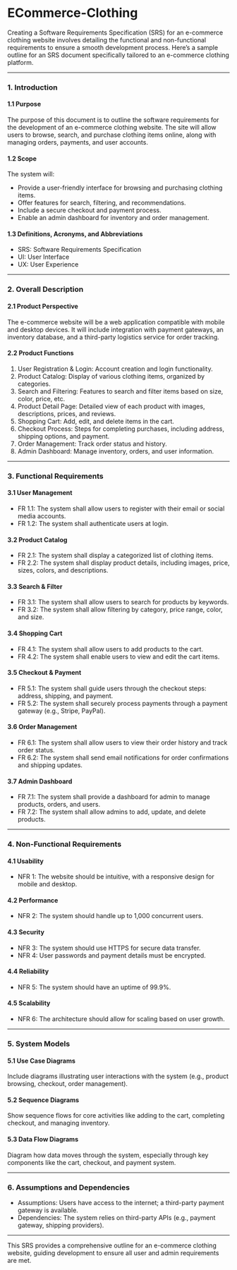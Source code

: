 # ECommerce-Clothing



Creating a Software Requirements Specification (SRS) for an e-commerce clothing website involves detailing the functional and non-functional requirements to ensure a smooth development process. Here’s a sample outline for an SRS document specifically tailored to an e-commerce clothing platform.

---

### 1. Introduction

#### 1.1 Purpose
The purpose of this document is to outline the software requirements for the development of an e-commerce clothing website. The site will allow users to browse, search, and purchase clothing items online, along with managing orders, payments, and user accounts.

#### 1.2 Scope
The system will:
- Provide a user-friendly interface for browsing and purchasing clothing items.
- Offer features for search, filtering, and recommendations.
- Include a secure checkout and payment process.
- Enable an admin dashboard for inventory and order management.

#### 1.3 Definitions, Acronyms, and Abbreviations
- SRS: Software Requirements Specification
- UI: User Interface
- UX: User Experience

---

### 2. Overall Description

#### 2.1 Product Perspective
The e-commerce website will be a web application compatible with mobile and desktop devices. It will include integration with payment gateways, an inventory database, and a third-party logistics service for order tracking.

#### 2.2 Product Functions
1. User Registration & Login: Account creation and login functionality.
2. Product Catalog: Display of various clothing items, organized by categories.
3. Search and Filtering: Features to search and filter items based on size, color, price, etc.
4. Product Detail Page: Detailed view of each product with images, descriptions, prices, and reviews.
5. Shopping Cart: Add, edit, and delete items in the cart.
6. Checkout Process: Steps for completing purchases, including address, shipping options, and payment.
7. Order Management: Track order status and history.
8. Admin Dashboard: Manage inventory, orders, and user information.

---

### 3. Functional Requirements

#### 3.1 User Management
- FR 1.1: The system shall allow users to register with their email or social media accounts.
- FR 1.2: The system shall authenticate users at login.

#### 3.2 Product Catalog
- FR 2.1: The system shall display a categorized list of clothing items.
- FR 2.2: The system shall display product details, including images, price, sizes, colors, and descriptions.

#### 3.3 Search & Filter
- FR 3.1: The system shall allow users to search for products by keywords.
- FR 3.2: The system shall allow filtering by category, price range, color, and size.

#### 3.4 Shopping Cart
- FR 4.1: The system shall allow users to add products to the cart.
- FR 4.2: The system shall enable users to view and edit the cart items.

#### 3.5 Checkout & Payment
- FR 5.1: The system shall guide users through the checkout steps: address, shipping, and payment.
- FR 5.2: The system shall securely process payments through a payment gateway (e.g., Stripe, PayPal).

#### 3.6 Order Management
- FR 6.1: The system shall allow users to view their order history and track order status.
- FR 6.2: The system shall send email notifications for order confirmations and shipping updates.

#### 3.7 Admin Dashboard
- FR 7.1: The system shall provide a dashboard for admin to manage products, orders, and users.
- FR 7.2: The system shall allow admins to add, update, and delete products.

---

### 4. Non-Functional Requirements

#### 4.1 Usability
- NFR 1: The website should be intuitive, with a responsive design for mobile and desktop.

#### 4.2 Performance
- NFR 2: The system should handle up to 1,000 concurrent users.

#### 4.3 Security
- NFR 3: The system should use HTTPS for secure data transfer.
- NFR 4: User passwords and payment details must be encrypted.

#### 4.4 Reliability
- NFR 5: The system should have an uptime of 99.9%.

#### 4.5 Scalability
- NFR 6: The architecture should allow for scaling based on user growth.

---

### 5. System Models

#### 5.1 Use Case Diagrams
Include diagrams illustrating user interactions with the system (e.g., product browsing, checkout, order management).

#### 5.2 Sequence Diagrams
Show sequence flows for core activities like adding to the cart, completing checkout, and managing inventory.

#### 5.3 Data Flow Diagrams
Diagram how data moves through the system, especially through key components like the cart, checkout, and payment system.

---

### 6. Assumptions and Dependencies
- Assumptions: Users have access to the internet; a third-party payment gateway is available.
- Dependencies: The system relies on third-party APIs (e.g., payment gateway, shipping providers).

---

This SRS provides a comprehensive outline for an e-commerce clothing website, guiding development to ensure all user and admin requirements are met.
